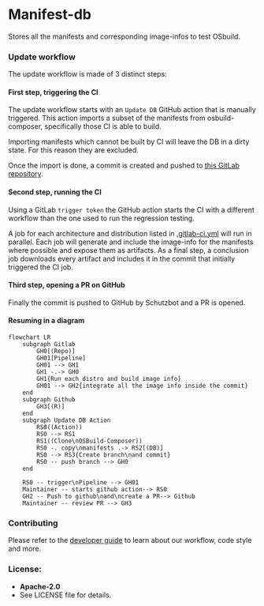 Manifest-db
=======

Stores all the manifests and corresponding image-infos to test OSbuild.

### Update workflow

The update workflow is made of 3 distinct steps:

#### First step, triggering the CI

The update workflow starts with an `Update DB` GitHub action that is manually
triggered. This action imports a subset of the manifests from osbuild-composer,
specifically those CI is able to build.

Importing manifests which cannot be built by CI will leave the
DB in a dirty state. For this reason they are excluded.

Once the import is done, a commit is created and pushed to [this GitLab repository](https://gitlab.com/redhat/services/products/image-builder/ci/manifest-db).

#### Second step, running the CI

Using a GitLab `trigger token` the GitHub action starts the CI with a
different workflow than the one used to run the regression testing.

A job for each architecture and distribution listed in
[.gitlab-ci.yml](https://github.com/osbuild/manifest-db/blob/main/.gitlab-ci.yml)
will run in parallel. Each job will generate and include the image-info for the
manifests where possible and expose them as artifacts. As a final step, a
conclusion job downloads every artifact and includes it in the commit that
initially triggered the CI job.

#### Third step, opening a PR on GitHub

Finally the commit is pushed to GitHub by Schutzbot and a PR is opened.

#### Resuming in a diagram


```mermaid
flowchart LR
    subgraph Gitlab
        GH0[(Repo)]
        GH01[Pipeline]
        GH01 --> GH1
        GH1 -.-> GH0
        GH1{Run each distro and build image info}
        GH01 --> GH2{integrate all the image info inside the commit}
    end
    subgraph Github
        GH3[(R)]
    end
    subgraph Update DB Action
        RS0((Action))
        RS0 --> RS1
        RS1((Clone\nOSBuild-Composer))
        RS0 -. copy\nmanifests .-> RS2[(DB)]
        RS0 --> RS3{Create branch\nand commit}
        RS0 -- push branch --> GH0
    end

    RS0 -- trigger\nPipeline --> GH01    
    Maintainer -- starts github action--> RS0
    GH2 -- Push to github\nand\ncreate a PR--> Github
    Maintainer -- review PR --> GH3

```


### Contributing

Please refer to the [developer guide](https://www.osbuild.org/guides/developer-guide/developer-guide.html) to learn about our workflow, code style and more.

### License:

 - **Apache-2.0**
 - See LICENSE file for details.
